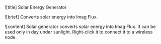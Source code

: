![title]
Solar Energy Generator

![brief]
Converts solar energy into Imag Flux.

![content]
Solar generator converts solar energy into Imag Flux. It can be used only in day under sunlight. Right-click it to connect it to a wireless node.